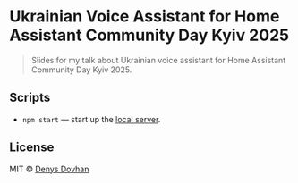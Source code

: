 # Ukrainian Voice Assistant for Home Assistant Community Day Kyiv 2025

> Slides for my talk about Ukrainian voice assistant for Home Assistant Community Day Kyiv 2025.

## Scripts

- `npm start` — start up the [local server](http://localhost:3000).

## License

MIT © [Denys Dovhan](http://denysdovhan.com)
